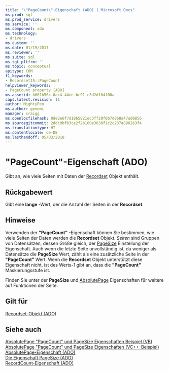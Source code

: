 ```yaml
---
title: "\"PageCount\"-Eigenschaft (ADO) | Microsoft Docs"
ms.prod: sql
ms.prod_service: drivers
ms.service: ''
ms.component: ado
ms.technology:
- drivers
ms.custom: ''
ms.date: 01/19/2017
ms.reviewer: ''
ms.suite: sql
ms.tgt_pltfrm: ''
ms.topic: conceptual
apitype: COM
f1_keywords:
- Recordset15::PageCount
helpviewer_keywords:
- PageCount property [ADO]
ms.assetid: b601b56c-0ac4-44ee-bc91-c3d2d104f00a
caps.latest.revision: 11
author: MightyPen
ms.author: genemi
manager: craigg
ms.openlocfilehash: 0de2e6f7d1865821ec3ff29f0b7d0b8a47ad0856
ms.sourcegitcommit: 2ddc0bfb3ce2f2b160e3638f1c2c237a898263f4
ms.translationtype: HT
ms.contentlocale: de-DE
ms.lasthandoff: 05/03/2018
---
```

# <a name="pagecount-property-ado"></a>"PageCount"-Eigenschaft (ADO)
Gibt an, wie viele Seiten mit Daten der [Recordset](../../../ado/reference/ado-api/recordset-object-ado.md) Objekt enthält.  
  
## <a name="return-value"></a>Rückgabewert  
 Gibt eine **lange** -Wert, der die Anzahl der Seiten in der **Recordset**.  
  
## <a name="remarks"></a>Hinweise  
 Verwenden der **"PageCount"** -Eigenschaft können Sie bestimmen, wie viele Seiten der Daten werden die **Recordset** Objekt. *Seiten* sind Gruppen von Datensätzen, dessen Größe gleich, der [PageSize](../../../ado/reference/ado-api/pagesize-property-ado.md) Einstellung der Eigenschaft. Auch wenn die letzte Seite unvollständig ist, da weniger als Datensätze die **PageSize** Wert, zählt als eine zusätzliche Seite in der **"PageCount"** Wert. Wenn die **Recordset** Objekt unterstützt diese Eigenschaft nicht, ist des Werts-1 gibt an, dass die **"PageCount"** Maskierungsstufe ist.  
  
 Finden Sie unter der **PageSize** und [AbsolutePage](../../../ado/reference/ado-api/absolutepage-property-ado.md) Eigenschaften für weitere auf Funktionen der Seite.  
  
## <a name="applies-to"></a>Gilt für  
 [Recordset-Objekt (ADO)](../../../ado/reference/ado-api/recordset-object-ado.md)  
  
## <a name="see-also"></a>Siehe auch  
 [AbsolutePage "PageCount" und PageSize Eigenschaften Beispiel (VB)](../../../ado/reference/ado-api/absolutepage-pagecount-and-pagesize-properties-example-vb.md)   
 [AbsolutePage "PageCount" und PageSize Eigenschaften (VC++-Beispiel)](../../../ado/reference/ado-api/absolutepage-pagecount-and-pagesize-properties-example-vc.md)   
 [AbsolutePage-Eigenschaft (ADO)](../../../ado/reference/ado-api/absolutepage-property-ado.md)   
 [Die Eigenschaft PageSize (ADO)](../../../ado/reference/ado-api/pagesize-property-ado.md)   
 [RecordCount-Eigenschaft (ADO)](../../../ado/reference/ado-api/recordcount-property-ado.md)

